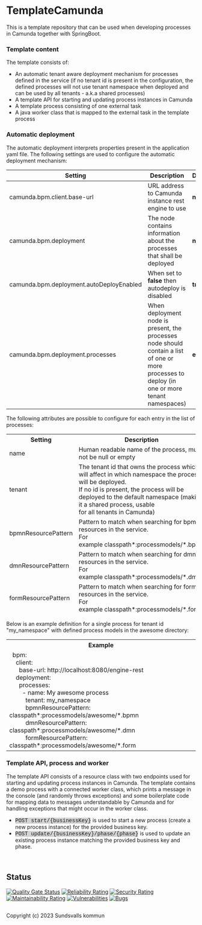 # TemplateCamunda

<p>This is a template repository that can be used when developing processes in Camunda together with SpringBoot.</p>

<h3>Template content</h3>

<p>The template consists of:</p>

<ul>
	<li>An automatic tenant aware deployment mechanism for processes defined in the service (if no tenant id is present in the configuration, the defined processes will not use tenant namespace when deployed and can be used by all tenants - a.k.a shared processes)</li>
	<li>A template API for starting and updating process instances in Camunda</li>
	<li>A template process consisting of one external task</li>
	<li>A java worker class that is mapped to the external task in the template process</li>
</ul>

<h3>Automatic deployment</h3>

<p>The automatic deployment interprets properties present in the application yaml file. The following settings are used to configure the automatic deployment mechanism:</p>

<table class="settings">
	<thead>
		<tr>
			<th>Setting</th>
			<th>Description</th>
			<th>Default&nbsp;value</th>
		</tr>
	</thead>
	<tbody>
		<tr>
			<td class="code">camunda.bpm.client.base-url</td>
			<td>URL address to Camunda instance rest engine to use</td>
			<td><strong>null</strong></td>
		</tr>
		<tr>
			<td class="code">camunda.bpm.deployment</td>
			<td>The node contains information about the processes that shall be deployed</td>
			<td><strong>null</strong></td>
		</tr>
		<tr>
			<td class="code">camunda.bpm.deployment.autoDeployEnabled</td>
			<td>When set to <strong>false</strong> then autodeploy is disabled</td>
			<td><strong>true</strong></td>
		</tr>
		<tr>
			<td class="code">camunda.bpm.deployment.processes</td>
			<td>When deployment node is present, the processes node should contain a list<br />
			of one or more processes to deploy (in one or more tenant namespaces)</td>
			<td><strong>emtpy list</strong></td>
		</tr>
	</tbody>
</table>

<p>The following attributes are possible to configure for each entry in the list of processes:</p>

<table class="settings">
	<thead>
		<tr>
			<th>Setting</th>
			<th>Description</th>
			<th>Default&nbsp;value</th>
		</tr>
		<tr>
			<td class="code">name</td>
			<td>Human readable name of the process, must not be null or empty</td>
			<td><strong>null</strong></td>
		</tr>
		<tr>
			<td class="code">tenant</td>
			<td>
				The tenant id that owns the process which will affect in which namespace the process will be deployed.<br />
				If no id is present, the process will be deployed to the default namespace (making it a shared process, usable<br />
				for all tenants in Camunda)
			</td>
			<td><strong>null</strong></td>
		</tr>
		<tr>
			<td class="code">bpmnResourcePattern</td>
			<td>
				Pattern to match when searching for bpmn resources in the service.<br />
				For example&nbsp;<span class="code">classpath*:processmodels/*.bpmn</span>
			</td>
			<td><strong>classpath*:**/*.bpmn</strong></td>
		</tr>
		<tr>
			<td class="code">dmnResourcePattern</td>
			<td>
				Pattern to match when searching for dmn resources in the service.<br />
				For example&nbsp;<span class="code">classpath*:processmodels/*.dmn</span>
			</td>
			<td><strong>classpath*:**/*.dmn</strong></td>
		</tr>
		<tr>
			<td class="code">formResourcePattern</td>
			<td>
				Pattern to match when searching for form resources in the service.<br />
				For example&nbsp;<span class="code">classpath*:processmodels/*.form</span>
			</td>
			<td><strong>classpath*:**/*.form</strong></td>
		</tr>
	</thead>
</table>

<p>Below is an example definition for a single process for tenant id "my_namespace" with defined process models in the awesome directory:</p>

<table class="settings">
	<tbody>
		<tr>
			<th>
				Example
			</th>
		</tr>
		<tr>
			<td class="code">
			<span class="code">
				&nbsp; bpm:<br />
				&nbsp; &nbsp; client:<br />
				&nbsp; &nbsp; &nbsp; base-url: http://localhost:8080/engine-rest<br />
				&nbsp; &nbsp; deployment:<br />
				&nbsp; &nbsp; &nbsp; processes:<br />
				&nbsp; &nbsp; &nbsp; &nbsp; - name: My awesome process<br />
				&nbsp; &nbsp; &nbsp; &nbsp; &nbsp; tenant: my_namespace<br />
				&nbsp; &nbsp; &nbsp; &nbsp; &nbsp; bpmnResourcePattern: classpath*:processmodels/awesome/*.bpmn<br />
				&nbsp; &nbsp; &nbsp; &nbsp; &nbsp; dmnResourcePattern: classpath*:processmodels/awesome/*.dmn<br />
				&nbsp; &nbsp; &nbsp; &nbsp; &nbsp; formResourcePattern: classpath*:processmodels/awesome/*.form
			</span>
			</td>
		</tr>
	</tbody>
</table>

<h3>Template API, process and worker</h3>

<p>The template API consists of a resource class with two endpoints used for starting and updating process instances in Camunda. The template contains a demo process with a connected worker class, which prints a message in the console (and randomly throws exceptions) and some boilerplate code for mapping data to messages understandable by Camunda and for handling exceptions that might occur in the worker class.</p>

<ul>
	<li>
		<span style="font-family:Courier New,Courier,monospace; background-color:#D3D3D3;">POST&nbsp;start/{businessKey}</span> is used to start a new process (create a new process instance) for the provided business key.
	</li>
	<li>
		<span style="font-family:Courier New,Courier,monospace; background-color:#D3D3D3;">POST&nbsp;update/{businessKey}/phase/{phase}</span> is used to update an existing process instance matching the provided business key and phase.
	</li>
</ul>
<p>&nbsp;</p>

## Status

[![Quality Gate Status](https://sonarcloud.io/api/project_badges/measure?project=Sundsvallskommun_pw-paratransit&metric=alert_status)](https://sonarcloud.io/summary/overall?id=Sundsvallskommun_pw-paratransit)
[![Reliability Rating](https://sonarcloud.io/api/project_badges/measure?project=Sundsvallskommun_pw-paratransit&metric=reliability_rating)](https://sonarcloud.io/summary/overall?id=Sundsvallskommun_pw-paratransit)
[![Security Rating](https://sonarcloud.io/api/project_badges/measure?project=Sundsvallskommun_pw-paratransit&metric=security_rating)](https://sonarcloud.io/summary/overall?id=Sundsvallskommun_pw-paratransit)
[![Maintainability Rating](https://sonarcloud.io/api/project_badges/measure?project=Sundsvallskommun_pw-paratransit&metric=sqale_rating)](https://sonarcloud.io/summary/overall?id=Sundsvallskommun_pw-paratransit)
[![Vulnerabilities](https://sonarcloud.io/api/project_badges/measure?project=Sundsvallskommun_pw-paratransit&metric=vulnerabilities)](https://sonarcloud.io/summary/overall?id=Sundsvallskommun_pw-paratransit)
[![Bugs](https://sonarcloud.io/api/project_badges/measure?project=Sundsvallskommun_pw-paratransit&metric=bugs)](https://sonarcloud.io/summary/overall?id=Sundsvallskommun_pw-paratransit)

## 

Copyright (c) 2023 Sundsvalls kommun
